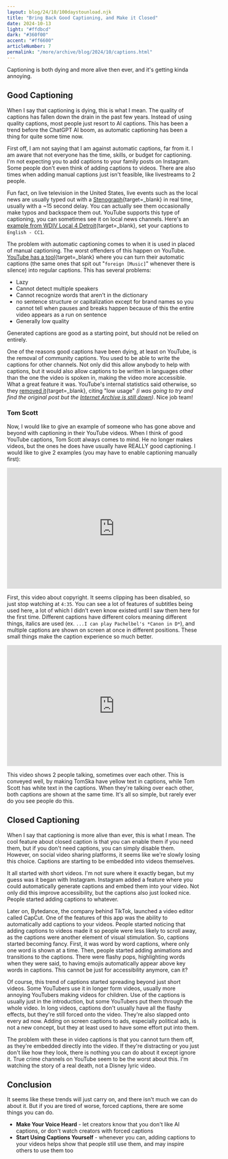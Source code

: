 ```yaml
---
layout: blog/24/10/100daystounload.njk
title: "Bring Back Good Captioning, and Make it Closed"
date: 2024-10-13
light: "#ffdbcd"
dark: "#360f00"
accent: "#ff6600"
articleNumber: 7
permalink: "/more/archive/blog/2024/10/captions.html"
---
```

Captioning is both dying and more alive then ever, and it's getting kinda annoying.

## Good Captioning

When I say that captioning is dying, this is what I mean. The quality of captions has fallen down the drain in the past few years. Instead of using quality captions, most people just resort to AI captions. This has been a trend before the ChatGPT AI boom, as automatic captioning has been a thing for quite some time now.

First off, I am not saying that I am against automatic captions, far from it. I am aware that not everyone has the time, skills, or budget for captioning. I'm not expecting you to add captions to your family posts on Instagram. Some people don't even think of adding captions to videos. There are also times when adding manual captions just isn't feasible, like livestreams to 2 people.

Fun fact, on live television in the United States, live events such as the local news are usually typed out with a [Stenograph](https://en.wikipedia.org/wiki/Stenotype){target=_blank} in real time, usually with a ~15 second delay. You can actually see them occasionally make typos and backspace them out. YouTube supports this type of captioning, you can sometimes see it on local news channels. Here's an [example from WDIV Local 4 Detroit](https://youtu.be/ZRIHOUSgMO0?t=9){target=_blank}, set your captions to `English - CC1`.

The problem with automatic captioning comes to when it is used in placed of manual captioning. The worst offenders of this happen on YouTube. [YouTube has a tool](https://support.google.com/youtube/answer/2734796?hl=en#zippy=%2Cauto-sync){target=_blank} where you can turn their automatic captions (the same ones that spit out "`foreign [Music]`" whenever there is silence) into regular captions. This has several problems:

- Lazy
- Cannot detect multiple speakers
- Cannot recognize words that aren't in the dictionary
- no sentence structure or capitalization except for brand names so you cannot tell when pauses and breaks happen because of this the entire video appears as a run on sentence
- Generally low quality

Generated captions are good as a starting point, but should not be relied on entirely.

One of the reasons good captions have been dying, at least on YouTube, is the removal of community captions. You used to be able to write the captions for other channels. Not only did this allow anybody to help with captions, but it would also allow captions to be written in languages other than the one the video is spoken in, making the video more accessible. What a great feature it was. YouTube's internal statistics said otherwise, so they [removed it](https://www.theverge.com/2020/7/31/21349401/youtube-community-captions-deaf-creators-accessibility-google){target=_blank}, citing "low usage" *(i was going to try and find the original post but the [Internet Archive is still down](iadown.html))*. Nice job team!

### Tom Scott

Now, I would like to give an example of someone who has gone above and beyond with captioning in their YouTube videos. When I think of good YouTube captions, Tom Scott always comes to mind. He no longer makes videos, but the ones he does have usually have REALLY good captioning. I would like to give 2 examples (you may have to enable captioning manually first):

<iframe width="560" height="315" src="https://www.youtube-nocookie.com/embed/1Jwo5qc78QU?si=CDr-sG7crvvwV5ul&amp;start=217" title="YouTube video player" frameborder="0" allow="accelerometer; autoplay; clipboard-write; encrypted-media; gyroscope; picture-in-picture; web-share" referrerpolicy="strict-origin-when-cross-origin" allowfullscreen></iframe>

First, this video about copyright. It seems clipping has been disabled, so just stop watching at `4:35`. You can see a lot of features of subtitles being used here, a lot of which I didn't even know existed until I saw them here for the first time. Different captions have different colors meaning different things, italics are used (ex. `...I can play Pachelbel's *Canon in D*`), and multiple captions are shown on screen at once in different positions. These small things make the caption experience so much better.

<iframe width="560" height="315" src="https://www.youtube-nocookie.com/embed/qvot0oeaH_4?si=GvVzhDr9P1_lqF5D&amp;start=235" title="YouTube video player" frameborder="0" allow="accelerometer; autoplay; clipboard-write; encrypted-media; gyroscope; picture-in-picture; web-share" referrerpolicy="strict-origin-when-cross-origin" allowfullscreen></iframe>

This video shows 2 people talking, sometimes over each other. This is conveyed well, by making TomSka have yellow text in captions, while Tom Scott has white text in the captions. When they're talking over each other, both captions are shown at the same time. It's all so simple, but rarely ever do you see people do this.

## Closed Captioning

When I say that captioning is more alive than ever, this is what I mean. The cool feature about closed caption is that you can enable them if you need them, but if you don't need captions, you can simply disable them. However, on social video sharing platforms, it seems like we're slowly losing this choice. Captions are starting to be embedded into videos themselves.

It all started with short videos. I'm not sure where it exactly began, but my guess was it began with Instagram. Instagram added a feature where you could automatically generate captions and embed them into your video. Not only did this improve accessibility, but the captions also just looked nice. People started adding captions to whatever.

Later on, Bytedance, the company behind TikTok, launched a video editor called CapCut. One of the features of this app was the ability to automatically add captions to your videos. People started noticing that adding captions to videos made it so people were less likely to scroll away, as the captions were another element of visual stimulation. So, captions started becoming fancy. First, it was word by word captions, where only one word is shown at a time. Then, people started adding animations and transitions to the captions. There were flashy pops, highlighting words when they were said, to having emojis automatically appear above key words in captions. This cannot be just for accessibility anymore, can it?

Of course, this trend of captions started spreading beyond just short videos. Some YouTubers use it in longer form videos, usually more annoying YouTubers making videos for children. Use of the captions is usually just in the introduction, but some YouTubers put them through the whole video. In long videos, captions don't usually have all the flashy effects, but they're still forced onto the video. They're also slapped onto every ad now. Adding on screen captions to ads, especially political ads, is not a new concept, but they at least used to have some effort put into them.

The problem with these in video captions is that you cannot turn them off, as they're embedded directly into the video. If they're distracting or you just don't like how they look, there is nothing you can do about it except ignore it. True crime channels on YouTube seem to be the worst about this. I'm watching the story of a real death, not a Disney lyric video.

## Conclusion

It seems like these trends will just carry on, and there isn't much we can do about it. But if you are tired of worse, forced captions, there are some things you can do.

- **Make Your Voice Heard** - let creators know that you don't like AI captions, or don't watch creators with forced captions
- **Start Using Captions Yourself** - whenever you can, adding captions to your videos helps show that people still use them, and may inspire others to use them too
